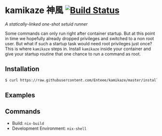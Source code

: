 # kamikaze 神風 [![Build Status](https://travis-ci.org/Enteee/kamikaze.svg?branch=master)](https://travis-ci.org/Enteee/kamikaze)
_A statically-linked one-shot setuid runner_

Some commands can only run right after container startup. But at this point in time we hopefully already dropped privileges
and switched to a non root user. But what if such a startup task would need root privileges just once? This is where `kamikaze`
steps in. Install `kamikaze` inside your container and give your startup routine that one chance to run a command as root.

## Installation

```sh
$ curl https://raw.githubusercontent.com/Enteee/kamikaze/master/install.sh | sh
```

## Examples

## Commands

* Build: `nix-build`
* Development Environment: `nix-shell`
